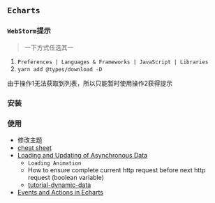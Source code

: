 ## `Echarts`
### `WebStorm`提示
> 一下方式任选其一
1. `Preferences | Languages & Frameworks | JavaScript | Libraries`
2. `yarn add @types/download -D`

由于操作1无法获取到列表，所以只能暂时使用操作2获得提示
### 安装
### 使用
* 修改主题
* [cheat sheet](https://echarts.apache.org/en/cheat-sheet.html)
* [Loading and Updating of Asynchronous Data](https://echarts.apache.org/en/tutorial.html#Loading%20and%20Updating%20of%20Asynchronous%20Data)
  * `Loading Animation`
  * How to ensure complete current http request before next http request (boolean variable)
  * [tutorial-dynamic-data](https://echarts.apache.org/examples/zh/editor.html?c=doc-example/tutorial-dynamic-data)
* [Events and Actions in Echarts](https://echarts.apache.org/en/tutorial.html#Events%20and%20Actions%20in%20ECharts)
